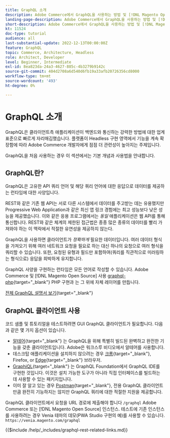 ```yaml
---
title: GraphQL 소개
description: Adobe Commerce에서 GraphQL을 사용하는 방법 및 [!DNL Magento Open Source]. Adobe Commerce 및 용 GraphQL GET 및 POST 호출 사용 [!DNL Magento Open Source].
landing-page-description: Adobe Commerce에서 GraphQL을 사용하는 방법 및 [!DNL Magento Open Source]. Adobe Commerce 및 용 GraphQL GET 및 POST 호출 사용 [!DNL Magento Open Source].
short-description: Adobe Commerce에서 GraphQL을 사용하는 방법 및 [!DNL Magento Open Source]. Adobe Commerce 및 용 GraphQL GET 및 POST 호출 사용 [!DNL Magento Open Source].
kt: 11524
doc-type: tutorial
audience: all
last-substantial-update: 2022-12-13T00:00:00Z
feature: GraphQL
topic: Commerce, Architecture, Headless
role: Architect, Developer
level: Beginner, Intermediate
exl-id: 8ea823da-24a3-4627-885c-4b3279b9142c
source-git-commit: 404d2708a6d540d6fb19a33afb20726356cd8000
workflow-type: tm+mt
source-wordcount: '493'
ht-degree: 0%

---
```


# GraphQL 소개

GraphQL은 클라이언트측 애플리케이션이 백엔드와 통신하는 강력한 방법에 대한 업계 표준으로 빠르게 자리매김했습니다. 플랫폼이 Headless 구현 영역에서 기능을 계속 확장함에 따라 Adobe Commerce 개발자에게 점점 더 관련성이 높아지는 주제입니다.

GraphQL을 처음 사용하는 경우 이 섹션에서는 기본 개념과 사용법을 안내합니다.

## GraphQL란?

GraphQL은 고유한 API 쿼리 언어 및 해당 쿼리 언어에 대한 응답으로 데이터를 제공하는 런타임에 대한 사양입니다.

REST와 같은 기존 웹 API는 서로 다른 시스템에서 데이터를 주고받는 데는 유용했지만 Progressive Web Application과 같은 최신 앱 링크 경험에는 최고 성능보다 낮은 성능을 제공했습니다. 이와 같은 응용 프로그램에서는 _동일_ 애플리케이션은 웹 API를 통해 통신합니다. REST와 같은 체계의 제한된 접근법은 종종 많은 종류의 데이터를 빨리 가져와야 하는 이 맥락에서 적절한 유연성을 제공하지 않는다.

GraphQL을 사용하면 클라이언트가 _정확하게_ 필요한 데이터입니다. 여러 데이터 형식을 가져오기 위해 여러 네트워크 요청을 필요로 하는 대신 하나의 요청으로 여러 형식을 쿼리할 수 있습니다. 또한, 요청된 유형과 필드만 포함하여(쿼리를 직관적으로 미러링하는 형식으로) 응답을 희박하게 유지합니다.

GraphQL 사양을 구현하는 런타임은 모든 언어로 작성할 수 있습니다. Adobe Commerce 및 [!DNL Magento Open Source] 사용
[graphql-php](https://webonyx.github.io/graphql-php/){target="_blank"} PHP 구현과 는 그 위에 자체 레이어를 만듭니다.

[전체 GraphQL 설명서 보기](https://graphql.org/learn){target="_blank"}

## GraphQL 클라이언트 사용

코드 샘플 및 튜토리얼을 테스트하려면 GUI GraphQL 클라이언트가 필요합니다. 다음과 같은 몇 가지 옵션이 있습니다.

* [알테어](https://altairgraphql.dev/){target="_blank"} 는 GraphQL을 위해 특별히 빌드된 완벽하고 완전한 기능을 갖춘 클라이언트입니다. Adobe은 워크스루 비디오에서 알테어를 사용합니다.
* 데스크탑 애플리케이션을 설치하지 않으려는 경우
  [크롬](https://chrome.google.com/webstore/detail/altair-graphql-client/flnheeellpciglgpaodhkhmapeljopja){target="_blank"}, Firefox, or [Edge](https://microsoftedge.microsoft.com/addons/detail/altair-graphql-client/kpggioiimijgcalmnfnalgglgooonopa){target="_blank"} 브라우저.
* [GraphiQL](https://github.com/graphql/graphiql/tree/main/packages/graphiql){target="_blank"} 는 GraphQL Foundation에서 GraphQL IDE를 구현한 것입니다. 이것은 설치 가능한 도구가 아니라 직접 인터페이스를 빌드하는 데 사용할 수 있는 패키지입니다.
* 이미 잘 알고 있는 경우 [Postman](https://www.postman.com/){target="_blank"}, 전용 GraphQL 클라이언트만큼 완전히 기능하지는 않지만 GraphQL 쿼리에 대한 적절한 지원을 제공합니다.

GraphQL 클라이언트에서 요청을 URL 경로에 제출해야 합니다 `/graphql` Adobe Commerce 또는 [!DNL Magento Open Source] 인스턴스. 테스트에 기존 인스턴스를 사용하려는 경우 Venia 테마의 데모(PWA Studio 구현의 예)를 사용할 수 있습니다. `https://venia.magento.com/graphql`

{{$include /help/_includes/graphql-rest-related-links.md}}
